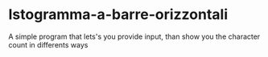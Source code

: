 # Istogramma-a-barre-orizzontali
A simple program that lets's you provide input, than show you the character count in differents ways
